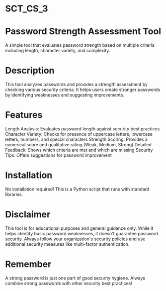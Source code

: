 # SCT_CS_3

# Password Strength Assessment Tool
A simple tool that evaluates password strength based on multiple criteria including length, character variety, and complexity.

# Description
This tool analyzes passwords and provides a strength assessment by checking various security criteria. It helps users create stronger passwords by identifying weaknesses and suggesting improvements.

# Features
Length Analysis: Evaluates password length against security best practices
Character Variety: Checks for presence of uppercase letters, lowercase letters, numbers, and special characters
Strength Scoring: Provides a numerical score and qualitative rating (Weak, Medium, Strong)
Detailed Feedback: Shows which criteria are met and which are missing
Security Tips: Offers suggestions for password improvement
# Installation
No installation required! This is a Python script that runs with standard libraries.
# Disclaimer
This tool is for educational purposes and general guidance only. While it helps identify basic password weaknesses, it doesn't guarantee password security. Always follow your organization's security policies and use additional security measures like multi-factor authentication.

# Remember
A strong password is just one part of good security hygiene. Always combine strong passwords with other security best practices!
